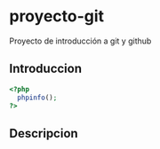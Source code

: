 # proyecto-git
Proyecto de introducción a git y github

## Introduccion

```php
<?php
  phpinfo();
?>
```
## Descripcion
